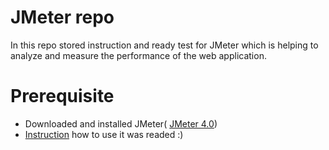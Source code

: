 # JMeter repo
In this repo stored instruction and ready test for JMeter which is helping to analyze and measure the performance of the web application. 
# Prerequisite

  - Downloaded and installed JMeter( [JMeter 4.0](https://archive.apache.org/dist/jmeter/binaries/apache-jmeter-4.0.zip))
  - [Instruction](./instruction.txt) how to use it was readed :)